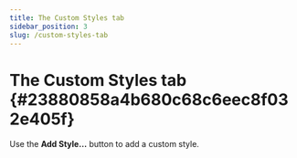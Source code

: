 ```yaml
---
title: The Custom Styles tab
sidebar_position: 3
slug: /custom-styles-tab
---
```




# The Custom Styles tab {#23880858a4b680c68c6eec8f032e405f}


Use the **Add Style…** button to add a custom style.

